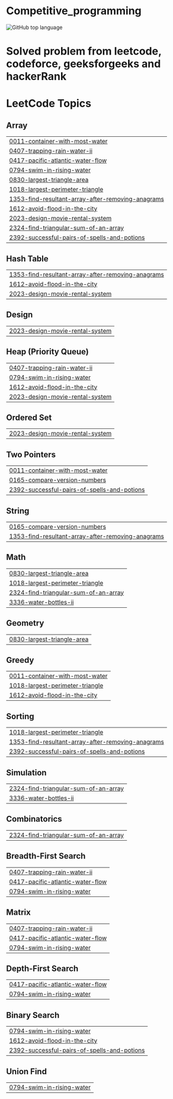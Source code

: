 # Competitive_programming
![GitHub top language](https://img.shields.io/github/languages/top/Usmaelabdureman/Competitive_programming)
<h1>Solved problem from leetcode, codeforce, geeksforgeeks and hackerRank </h1>

<!---LeetCode Topics Start-->
# LeetCode Topics
## Array
|  |
| ------- |
| [0011-container-with-most-water](https://github.com/Usmaelabdureman/Competitive_programming/tree/master/0011-container-with-most-water) |
| [0407-trapping-rain-water-ii](https://github.com/Usmaelabdureman/Competitive_programming/tree/master/0407-trapping-rain-water-ii) |
| [0417-pacific-atlantic-water-flow](https://github.com/Usmaelabdureman/Competitive_programming/tree/master/0417-pacific-atlantic-water-flow) |
| [0794-swim-in-rising-water](https://github.com/Usmaelabdureman/Competitive_programming/tree/master/0794-swim-in-rising-water) |
| [0830-largest-triangle-area](https://github.com/Usmaelabdureman/Competitive_programming/tree/master/0830-largest-triangle-area) |
| [1018-largest-perimeter-triangle](https://github.com/Usmaelabdureman/Competitive_programming/tree/master/1018-largest-perimeter-triangle) |
| [1353-find-resultant-array-after-removing-anagrams](https://github.com/Usmaelabdureman/Competitive_programming/tree/master/1353-find-resultant-array-after-removing-anagrams) |
| [1612-avoid-flood-in-the-city](https://github.com/Usmaelabdureman/Competitive_programming/tree/master/1612-avoid-flood-in-the-city) |
| [2023-design-movie-rental-system](https://github.com/Usmaelabdureman/Competitive_programming/tree/master/2023-design-movie-rental-system) |
| [2324-find-triangular-sum-of-an-array](https://github.com/Usmaelabdureman/Competitive_programming/tree/master/2324-find-triangular-sum-of-an-array) |
| [2392-successful-pairs-of-spells-and-potions](https://github.com/Usmaelabdureman/Competitive_programming/tree/master/2392-successful-pairs-of-spells-and-potions) |
## Hash Table
|  |
| ------- |
| [1353-find-resultant-array-after-removing-anagrams](https://github.com/Usmaelabdureman/Competitive_programming/tree/master/1353-find-resultant-array-after-removing-anagrams) |
| [1612-avoid-flood-in-the-city](https://github.com/Usmaelabdureman/Competitive_programming/tree/master/1612-avoid-flood-in-the-city) |
| [2023-design-movie-rental-system](https://github.com/Usmaelabdureman/Competitive_programming/tree/master/2023-design-movie-rental-system) |
## Design
|  |
| ------- |
| [2023-design-movie-rental-system](https://github.com/Usmaelabdureman/Competitive_programming/tree/master/2023-design-movie-rental-system) |
## Heap (Priority Queue)
|  |
| ------- |
| [0407-trapping-rain-water-ii](https://github.com/Usmaelabdureman/Competitive_programming/tree/master/0407-trapping-rain-water-ii) |
| [0794-swim-in-rising-water](https://github.com/Usmaelabdureman/Competitive_programming/tree/master/0794-swim-in-rising-water) |
| [1612-avoid-flood-in-the-city](https://github.com/Usmaelabdureman/Competitive_programming/tree/master/1612-avoid-flood-in-the-city) |
| [2023-design-movie-rental-system](https://github.com/Usmaelabdureman/Competitive_programming/tree/master/2023-design-movie-rental-system) |
## Ordered Set
|  |
| ------- |
| [2023-design-movie-rental-system](https://github.com/Usmaelabdureman/Competitive_programming/tree/master/2023-design-movie-rental-system) |
## Two Pointers
|  |
| ------- |
| [0011-container-with-most-water](https://github.com/Usmaelabdureman/Competitive_programming/tree/master/0011-container-with-most-water) |
| [0165-compare-version-numbers](https://github.com/Usmaelabdureman/Competitive_programming/tree/master/0165-compare-version-numbers) |
| [2392-successful-pairs-of-spells-and-potions](https://github.com/Usmaelabdureman/Competitive_programming/tree/master/2392-successful-pairs-of-spells-and-potions) |
## String
|  |
| ------- |
| [0165-compare-version-numbers](https://github.com/Usmaelabdureman/Competitive_programming/tree/master/0165-compare-version-numbers) |
| [1353-find-resultant-array-after-removing-anagrams](https://github.com/Usmaelabdureman/Competitive_programming/tree/master/1353-find-resultant-array-after-removing-anagrams) |
## Math
|  |
| ------- |
| [0830-largest-triangle-area](https://github.com/Usmaelabdureman/Competitive_programming/tree/master/0830-largest-triangle-area) |
| [1018-largest-perimeter-triangle](https://github.com/Usmaelabdureman/Competitive_programming/tree/master/1018-largest-perimeter-triangle) |
| [2324-find-triangular-sum-of-an-array](https://github.com/Usmaelabdureman/Competitive_programming/tree/master/2324-find-triangular-sum-of-an-array) |
| [3336-water-bottles-ii](https://github.com/Usmaelabdureman/Competitive_programming/tree/master/3336-water-bottles-ii) |
## Geometry
|  |
| ------- |
| [0830-largest-triangle-area](https://github.com/Usmaelabdureman/Competitive_programming/tree/master/0830-largest-triangle-area) |
## Greedy
|  |
| ------- |
| [0011-container-with-most-water](https://github.com/Usmaelabdureman/Competitive_programming/tree/master/0011-container-with-most-water) |
| [1018-largest-perimeter-triangle](https://github.com/Usmaelabdureman/Competitive_programming/tree/master/1018-largest-perimeter-triangle) |
| [1612-avoid-flood-in-the-city](https://github.com/Usmaelabdureman/Competitive_programming/tree/master/1612-avoid-flood-in-the-city) |
## Sorting
|  |
| ------- |
| [1018-largest-perimeter-triangle](https://github.com/Usmaelabdureman/Competitive_programming/tree/master/1018-largest-perimeter-triangle) |
| [1353-find-resultant-array-after-removing-anagrams](https://github.com/Usmaelabdureman/Competitive_programming/tree/master/1353-find-resultant-array-after-removing-anagrams) |
| [2392-successful-pairs-of-spells-and-potions](https://github.com/Usmaelabdureman/Competitive_programming/tree/master/2392-successful-pairs-of-spells-and-potions) |
## Simulation
|  |
| ------- |
| [2324-find-triangular-sum-of-an-array](https://github.com/Usmaelabdureman/Competitive_programming/tree/master/2324-find-triangular-sum-of-an-array) |
| [3336-water-bottles-ii](https://github.com/Usmaelabdureman/Competitive_programming/tree/master/3336-water-bottles-ii) |
## Combinatorics
|  |
| ------- |
| [2324-find-triangular-sum-of-an-array](https://github.com/Usmaelabdureman/Competitive_programming/tree/master/2324-find-triangular-sum-of-an-array) |
## Breadth-First Search
|  |
| ------- |
| [0407-trapping-rain-water-ii](https://github.com/Usmaelabdureman/Competitive_programming/tree/master/0407-trapping-rain-water-ii) |
| [0417-pacific-atlantic-water-flow](https://github.com/Usmaelabdureman/Competitive_programming/tree/master/0417-pacific-atlantic-water-flow) |
| [0794-swim-in-rising-water](https://github.com/Usmaelabdureman/Competitive_programming/tree/master/0794-swim-in-rising-water) |
## Matrix
|  |
| ------- |
| [0407-trapping-rain-water-ii](https://github.com/Usmaelabdureman/Competitive_programming/tree/master/0407-trapping-rain-water-ii) |
| [0417-pacific-atlantic-water-flow](https://github.com/Usmaelabdureman/Competitive_programming/tree/master/0417-pacific-atlantic-water-flow) |
| [0794-swim-in-rising-water](https://github.com/Usmaelabdureman/Competitive_programming/tree/master/0794-swim-in-rising-water) |
## Depth-First Search
|  |
| ------- |
| [0417-pacific-atlantic-water-flow](https://github.com/Usmaelabdureman/Competitive_programming/tree/master/0417-pacific-atlantic-water-flow) |
| [0794-swim-in-rising-water](https://github.com/Usmaelabdureman/Competitive_programming/tree/master/0794-swim-in-rising-water) |
## Binary Search
|  |
| ------- |
| [0794-swim-in-rising-water](https://github.com/Usmaelabdureman/Competitive_programming/tree/master/0794-swim-in-rising-water) |
| [1612-avoid-flood-in-the-city](https://github.com/Usmaelabdureman/Competitive_programming/tree/master/1612-avoid-flood-in-the-city) |
| [2392-successful-pairs-of-spells-and-potions](https://github.com/Usmaelabdureman/Competitive_programming/tree/master/2392-successful-pairs-of-spells-and-potions) |
## Union Find
|  |
| ------- |
| [0794-swim-in-rising-water](https://github.com/Usmaelabdureman/Competitive_programming/tree/master/0794-swim-in-rising-water) |
<!---LeetCode Topics End-->